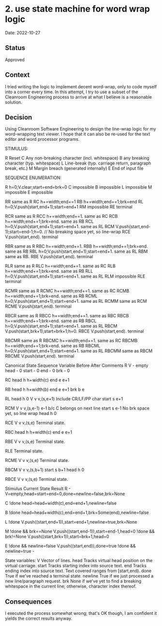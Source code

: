 # 2. use state machine for word wrap logic

Date: 2022-10-27

## Status

Approved

## Context

I tried writing the logic to implement decent word-wrap, only to code myself into a corner every time.
In this attempt, I try to use a subset of the Cleanroom Engineering process to arrive at what I believe is a reasonable solution.

## Decision

Using Cleanroom Software Engineering to design the line-wrap logic for my
word-wrapping text viewer.  I hope that it can also be re-used for the text
editor and word processor programs.


STIMULUS:

R	Reset
C	Any non-breaking character (incl. whitespace)
B	any breaking character (typ. whitespace)
L	Line-break (typ. carriage return, paragraph break, etc.)
M	Margin breach (generated internally)
E	End of input file


SEQUENCE ENUMERATION:

R	h=0;V.clear;start=end=brk=0
C	impossible
B	impossible
L	impossible
M	impossible
E	impossible

RR	same as R
RC	h+=width;end+=1
RB	h+=width;end+=1;brk=end
RL	h=0;V.push(start,end+1);start=end+1
RM	impossible
RE	terminal

RCR	same as R
RCC	h+=width;end+=1.  same as RC
RCB	h+=width;end+=1;brk=end.  same as RB
RCL	h=0;V.push(start,end+1);start=end+1.  same as RL
RCM	V.push(start,end-1);start=end-1;h=0. // No breaking space yet, so line-wrap
RCE	V.push(start,end).  terminal

RBR	same as R
RBC	h+=width;end+=1.
RBB	h+=width;end+=1;brk=end.  same as RB
RBL	h=0;V.push(start,end+1);start=end+1.  same as RL
RBM	same as RB.
RBE	V.push(start,end).  terminal

RLR	same as R
RLC	h+=width;end+=1.  same as RC
RLB	h+=width;end+=1;brk=end.  same as RB
RLL	h=0;V.push(start,end+1);start=end+1.  same as RL
RLM	impossible
RLE	terminal

RCMR	same as R
RCMC	h+=width;end+=1.  same as RC
RCMB	h+=width;end+=1;brk=end.  same as RB
RCML	h=0;V.push(start,end+1);start=end+1.  same as RL
RCMM	same as RCM
RCME	V.push(start,end).  terminal

RBCR	same as R
RBCC	h+=width;end+=1.  same as RBC
RBCB	h+=width;end+=1;brk=end.  same as RB
RBCL	h=0;V.push(start,end+1);start=end+1.  same as RL
RBCM	V.push(start,brk+1);start=brk+1;h=0.
RBCE	V.push(start,end).  terminal

RBCMR	same as R
RBCMC	h+=width;end+=1.  same as RC
RBCMB	h+=width;end+=1;brk=end.  same as RB
RBCML	h=0;V.push(start,end+1);start=end+1.  same as RL
RBCMM	same as RBCM
RBCME	V.push(start,end).  terminal


Canonical	State
Sequence	Variable	Before	After		Comments
R		V		-	empty
		head		-	0
		start		-	0
		end		-	0
		brk		-	0

RC		head		h	h+width(c)
		end		e	e+1

RB		head		h	h+width(b)
		end		e	e+1
		brk		b	e

RL		head		h	0
		V		v	v,(s,e+1)	Include CR/LF/PP char
		start		s	e+1

RCM		V		v	v,(s,e-1)	e-1 b/c C belongs on next line
		start		s	e-1		No brk space yet, so line wrap
		head		h	0

RCE		V		v	v,(s,e)		Terminal state.

RBC		head		h	h+width(c)
		end		e	e+1

RBE		V		v	v,(s,e)		Terminal state.

RLE							Terminal state.

RCME		V		v	v,(s,e)		Terminal state.

RBCM		V		v	v,(s,b+1)
		start		s	b+1
		head		h	0

RBCE		V		v	v,(s,e)		Terminal state.


Stimulus	Current State		Result
R		-			V=empty,head=start=end=0,done=newline=false,brk=None

C		!done			head=head+width(c),end=end+1,newline=false

B		!done			head=head+width(c),end=end+1,brk=Some(end),newline=false

L		!done			V.push((start,end+1)),start=end+1,newline=true,brk=None

M		!done && brk==None	V.push((start,end-1)),start=end-1,head=0
		!done && brk!=None	V.push((start,brk+1)),start=brk+1,head=0

E		!done && newline=false	V.push((start,end)),done=true
		!done && newline=true	-


State variables:
V	Vector of lines.
head	Tracks virtual head position on the virtual carriage.
start	Tracks starting index into source text.
end	Tracks ending index into source text.  Text covered ranges from [start,end).
done	True if we've reached a terminal state.
newline	True if we just processed a new line/paragraph request.
brk	None if we've yet to find a breaking whitespace in the current line; otherwise, character index thereof.


## Consequences

I executed the process somewhat wrong;
that's OK though, I am confident it yields the correct results anyway.

